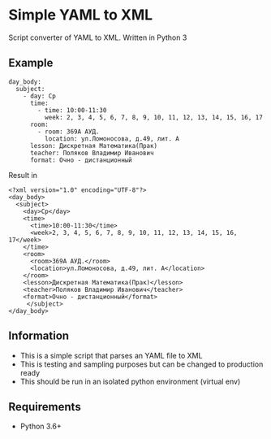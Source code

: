 # Simple YAML to XML
Script converter of YAML to XML. Written in Python 3

## Example
```
day_body:
  subject:
    - day: Ср
      time:
        - time: 10:00-11:30
          week: 2, 3, 4, 5, 6, 7, 8, 9, 10, 11, 12, 13, 14, 15, 16, 17
      room:
        - room: 369A АУД.
          location: ул.Ломоносова, д.49, лит. А
      lesson: Дискретная Математика(Прак)
      teacher: Поляков Владимир Иванович
      format: Очно - дистанционный
```
Result in
```
<?xml version="1.0" encoding="UTF-8"?>
<day_body>
  <subject>
    <day>Ср</day>
    <time>
      <time>10:00-11:30</time>
      <week>2, 3, 4, 5, 6, 7, 8, 9, 10, 11, 12, 13, 14, 15, 16, 17</week>
    </time>
    <room>
      <room>369A АУД.</room>
      <location>ул.Ломоносова, д.49, лит. А</location>
    </room>
    <lesson>Дискретная Математика(Прак)</lesson>
    <teacher>Поляков Владимир Иванович</teacher>
    <format>Очно - дистанционный</format>
     </subject>
</day_body>
```
## Information
* This is a simple script that parses an YAML file to XML
* This is testing and sampling purposes but can be changed to production ready
* This should be run in an isolated python environment (virtual env)

## Requirements
* Python 3.6+
